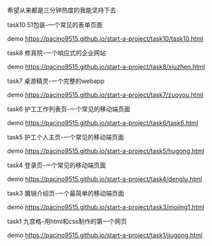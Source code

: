 ﻿希望从来都是三分钟热度的我能坚持下去




task10 51包装-一个常见的表单页面

demo  https://pacino9515.github.io/start-a-project/task10/task10.html

task8 修真院-一个响应式的企业网站

demo  https://pacino9515.github.io/start-a-project/task8/xiuzhen.html

task7 桌游精灵-一个完整的webapp

demo  https://pacino9515.github.io/start-a-project/task7/zuoyou.html

task6 护工工作列表页-一个常见的移动端页面

demo  https://pacino9515.github.io/start-a-project/task6/task6.html

task5  护工个人主页-一个常见的移动端页面

demo  https://pacino9515.github.io/start-a-project/task5/hugong.html

task4  登录页-一个常见的移动端页面

demo  https://pacino9515.github.io/start-a-project/task4/denglu.html

task3  魔镜介绍页-一个最简单的移动端页面

demo  https://pacino9515.github.io/start-a-project/task3/mojing1.html

task1  九宫格-用html和css制作的第一个网页

demo  https://pacino9515.github.io/start-a-project/task1/jiugong.html